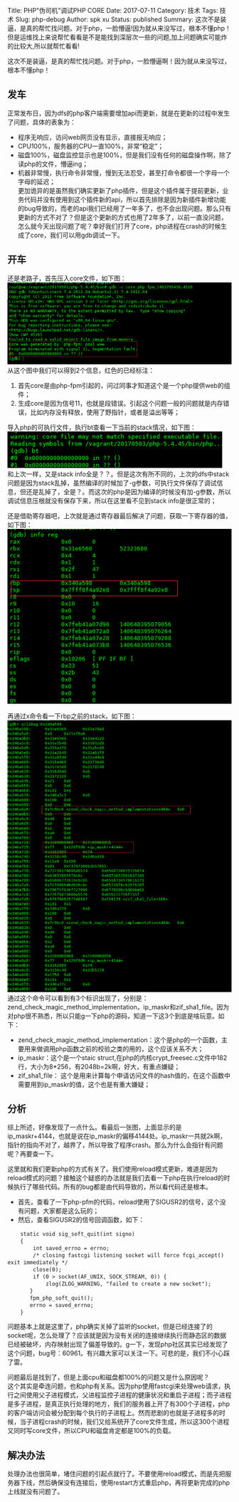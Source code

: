 Title: PHP"伪司机"调试PHP CORE
Date: 2017-07-11
Category: 技术
Tags: 技术
Slug: php-debug
Author: spk xu
Status: published
Summary: 这次不是装逼，是真的帮忙找问题。对于php，一脸懵逼!因为就从来没写过，根本不懂php！但是运维找上来说帮忙看看是不是能找到深层次一些的问题,加上问题确实可能炸的比较大,所以就帮忙看看!

这次不是装逼，是真的帮忙找问题。对于php，一脸懵逼啊！因为就从来没写过，根本不懂php！

## 发车
正常发布日，因为dfs的php客户端需要增加api而更新，就是在更新的过程中发生了问题，具体的表象为：  
- 程序无响应，访问web网页没有显示，直接报无响应；  
- CPU100%，服务器的CPU一直100%，非常“稳定”；  
- 磁盘100%，磁盘监控显示也是100%，但是我们没有任何的磁盘操作啊，除了读php的文件，懵逼ing；  
- 机器非常慢，执行命令非常慢，慢到无法忍受，甚至打命令都很一个字母一个字母的延迟；  
更加诡异的是虽然我们确实更新了php插件，但是这个插件属于提前更新，业务代码并没有使用到这个插件新的api，所以首先排除是因为新插件新增功能的bug导致的，而老的api我们已经用了一年多了，也不会出现问题。那么只有更新的方式不对了？但是这个更新的方式也用了2年多了，以前一直没问题，怎么就今天出现问题了呢？幸好我们打开了core，php进程在crash的时候生成了core，我们可以用gdb调试一下。  

## 开车
还是老路子，首先压入core文件，如下图：
![php core](1.png)    
从这个图中我们可以得到2个信息，红色的已经标注：  
1. 首先core是由php-fpm引起的，问过同事才知道这个是一个php提供web的组件；    
2. 生成core是因为信号11，也就是段错误。引起这个问题一般的问题就是内存错误，比如内存没有释放，使用了野指针，或者是溢出等等；    

导入php的可执行文件，执行bt查看一下当前的stack情况，如下图：  
![php bt](2.png)    
和上次一样，又是stack info全是？？。但是这次有所不同的，上次的dfs中stack问题是因为stack乱掉，虽然编译的时候加了-g参数，可执行文件保存了调试信息，但还是乱掉了，全是？。而这次的php是因为编译的时候没有加-g参数，所以调试信息压根就没有保存下来，所以在这里看不见到stack info是很正常的；  

还是借助寄存器吧，上次就是通过寄存器最后解决了问题，获取一下寄存器的值，如下图：    
![php regedits](3.png)    

再通过x命令看一下rbp之前的stack，如下图：    
![php stack](4.png)    
通过这个命令可以看到有3个标识出现了，分别是：zend_check_magic_method_implementation，ip_maskr和zif_sha1_file。因为对php很不熟悉，所以只能g一下php的源码，知道一下这3个到底是啥玩意。如下：    
- zend_check_magic_method_implementation：这个是php的一个函数，主要用来做调用php函数之前的校验之类的用的，这个应该关系不大；      
- ip_maskr：这个是一个staic struct,在php的内核crypt_freesec.c文件中182行，大小为8*256，有2048b=2k啊，好大，有重点嫌疑；    
- zif_sha1_file： 这个是用来计算每个申请访问文件的hash值的，在这个函数中需要用到ip_maskr的值，这个也是有重大嫌疑；  

## 分析
综上所述，好像发现了一点什么。看最后一张图，上面显示的是ip_maskr+4144，也就是说在ip_maskr的偏移4144处。ip_maskr一共就2k啊，指针的指向不对了，越界了，所以导致了程序crash。那么为什么会指针有问题呢？再要查一下。    

这里就和我们更新php的方式有关了。我们使用reload模式更新，难道是因为reload模式的问题？接触这个疑惑的办法就是我们去看一下php在执行reload的时候执行了哪些代码。所有的bug都是由代码导致的，所以看代码还是根本。    
- 首先，查看了一下php-pfm的代码，reload使用了SIGUSR2的信号，这个没有问题，大家都是这么玩的；    
- 然后，查看SIGUSR2的信号回调函数，如下：    

```
    static void sig_soft_quit(int signo)
    {
        int saved_errno = errno;
        /* closing fastcgi listening socket will force fcgi_accept() exit immediately */
        close(0);
        if (0 > socket(AF_UNIX, SOCK_STREAM, 0)) {
            zlog(ZLOG_WARNING, "failed to create a new socket");
       }
       fpm_php_soft_quit();
       errno = saved_errno;
    }
```

问题基本上就是这里了，php确实关掉了监听的socket，但是已经连接了的socket呢，怎么处理了？应该就是因为没有关闭的连接继续执行而静态区的数据已经被破坏，内存映射出现了偏差导致的。g一下，发现php社区其实已经发现了这个问题，bug号：60961。有兴趣大家可以关注一下。可悲的是，我们不小心踩了雷。     

问题最后是找到了，但是上面cpu和磁盘都100%的问题又是什么原因呢？     
这个其实是牵连问题，也和php有关系。因为php使用fastcgi来处理web请求，执行之间使用父子进程模式，父进程监控子进程的健康状况和重启子进程；而子进程是多子进程，是真正执行处理的地方，我们的服务器上开了有300个子进程，php的客户端访问会被分配到每个执行的子进程上。然而悲剧的也就是子进程多的时候，当子进程crash的时候，我们又给系统开了core文件生成，所以这300个进程又同时写core文件，所以CPU和磁盘肯定都是100%的负载。    

## 解决办法 
处理办法也很简单，堵住问题的引起点就行了。不要使用reload模式，而是先把服务器下线，然后确保没有连接后，使用restart方式重启php，再将更新完成的php上线就没有问题了。    

  

